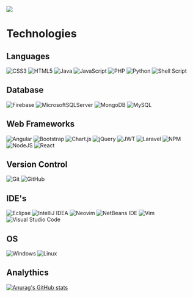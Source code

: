 ![](https://komarev.com/ghpvc/?username=AndNikDev&color=blueviolet&style=for-the-badge)

# Technologies
## Languages
![CSS3](https://img.shields.io/badge/css3-%231572B6.svg?style=for-the-badge&logo=css3&logoColor=white)  ![HTML5](https://img.shields.io/badge/html5-%23E34F26.svg?style=for-the-badge&logo=html5&logoColor=white)   ![Java](https://img.shields.io/badge/java-%23ED8B00.svg?style=for-the-badge&logo=openjdk&logoColor=white)   ![JavaScript](https://img.shields.io/badge/javascript-%23323330.svg?style=for-the-badge&logo=javascript&logoColor=%23F7DF1E)    ![PHP](https://img.shields.io/badge/php-%23777BB4.svg?style=for-the-badge&logo=php&logoColor=white) ![Python](https://img.shields.io/badge/python-3670A0?style=for-the-badge&logo=python&logoColor=ffdd54)  ![Shell Script](https://img.shields.io/badge/shell_script-%23121011.svg?style=for-the-badge&logo=gnu-bash&logoColor=white)

## Database
![Firebase](https://img.shields.io/badge/firebase-a08021?style=for-the-badge&logo=firebase&logoColor=ffcd34)    ![MicrosoftSQLServer](https://img.shields.io/badge/Microsoft%20SQL%20Server-CC2927?style=for-the-badge&logo=microsoft%20sql%20server&logoColor=white)   ![MongoDB](https://img.shields.io/badge/MongoDB-%234ea94b.svg?style=for-the-badge&logo=mongodb&logoColor=white) ![MySQL](https://img.shields.io/badge/mysql-4479A1.svg?style=for-the-badge&logo=mysql&logoColor=white)

## Web Frameworks
![Angular](https://img.shields.io/badge/angular-%23DD0031.svg?style=for-the-badge&logo=angular&logoColor=white)     ![Bootstrap](https://img.shields.io/badge/bootstrap-%238511FA.svg?style=for-the-badge&logo=bootstrap&logoColor=white)   ![Chart.js](https://img.shields.io/badge/chart.js-F5788D.svg?style=for-the-badge&logo=chart.js&logoColor=white)     ![jQuery](https://img.shields.io/badge/jquery-%230769AD.svg?style=for-the-badge&logo=jquery&logoColor=white)    ![JWT](https://img.shields.io/badge/JWT-black?style=for-the-badge&logo=JSON%20web%20tokens) ![Laravel](https://img.shields.io/badge/laravel-%23FF2D20.svg?style=for-the-badge&logo=laravel&logoColor=white) ![NPM](https://img.shields.io/badge/NPM-%23CB3837.svg?style=for-the-badge&logo=npm&logoColor=white) ![NodeJS](https://img.shields.io/badge/node.js-6DA55F?style=for-the-badge&logo=node.js&logoColor=white) ![React](https://img.shields.io/badge/react-%2320232a.svg?style=for-the-badge&logo=react&logoColor=%2361DAFB)

## Version Control
![Git](https://img.shields.io/badge/git-%23F05033.svg?style=for-the-badge&logo=git&logoColor=white)     ![GitHub](https://img.shields.io/badge/github-%23121011.svg?style=for-the-badge&logo=github&logoColor=white)

## IDE's
![Eclipse](https://img.shields.io/badge/Eclipse-FE7A16.svg?style=for-the-badge&logo=Eclipse&logoColor=white)    ![IntelliJ IDEA](https://img.shields.io/badge/IntelliJIDEA-000000.svg?style=for-the-badge&logo=intellij-idea&logoColor=white)   ![Neovim](https://img.shields.io/badge/NeoVim-%2357A143.svg?&style=for-the-badge&logo=neovim&logoColor=white)   ![NetBeans IDE](https://img.shields.io/badge/NetBeansIDE-1B6AC6.svg?style=for-the-badge&logo=apache-netbeans-ide&logoColor=white)   ![Vim](https://img.shields.io/badge/VIM-%2311AB00.svg?style=for-the-badge&logo=vim&logoColor=white) ![Visual Studio Code](https://img.shields.io/badge/Visual%20Studio%20Code-0078d7.svg?style=for-the-badge&logo=visual-studio-code&logoColor=white)

## OS
![Windows](https://img.shields.io/badge/Windows-0078D6?style=for-the-badge&logo=windows&logoColor=white)    ![Linux](https://img.shields.io/badge/Linux-FCC624?style=for-the-badge&logo=linux&logoColor=black)


## Analythics
[![Anurag's GitHub stats](https://github-readme-stats.vercel.app/api?username=AndNikDev&theme=midnight-purple)](https://github.com/AndNikDev/AndNikDev)